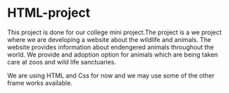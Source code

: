 # HTML-project
This project is done for our college mini project.The project is a we project 
where we are developing a website about the wildlife and animals. The website 
provides information about endengered animals throughout the world.
We provide and adoption option for animals which are being taken care at 
zoos and wild life sanctuaries.

We are using HTML and Css for now and we may use some of the other frame works available.
